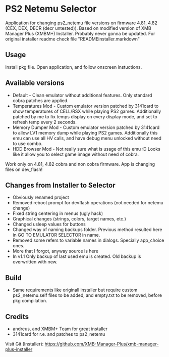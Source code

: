 PS2 Netemu Selector
==========================

Application for changing ps2_netemu file versions on firmware 4.81, 4.82 (CEX, DEX, DECR (decr untested)). 
Based on modified version of XMB Manager Plus (XMBM+) Installer. 
Probably never gonna be updated. For original installer readme check file "READMEinstaller.markdown" 

## Usage

Install pkg file. Open application, and follow onscreen instuctions.

## Available versions

- Default - Clean emulator without additional features. Only standard cobra patches are applied.
- Temperatures Mod - Custom emulator version patched by 3141card to show temperatures of CELL/RSX while playing PS2 games. Additionally patched by me to fix temps display on every display mode, and set to refresh temp every 2 seconds.
- Memory Dumper Mod - Custom emulator version patched by 3141card to allow LV1 memory dump while playing PS2 games. Additionally this emu can use all HV calls, and have debug menu unlocked without need to use combo.
- HDD Browser Mod - Not really sure what is usage of this emu :D Looks like it allow you to select game image without need of cobra. 

Work only on 4.81, 4.82 cobra and non cobra firmware. App is changing files on dev_flash!

## Changes from Installer to Selector

- Obviously renamed project
- Removed reboot prompt for devflash operations (not needed for netemu change) 
- Fixed string centering in menus (ugly hack)
- Graphical changes (strings, colors, target names, etc.)
- Changed usleep values for buttons 
- Changed way of naming backups folder. Previous method resulted here in GO TO EMULATOR SELECTOR in name.
- Removed some refers to variable names in dialogs. Specially app_choice ones.
- More that I forgot, anyway source is here 
- In v1.1 Only backup of last used emu is created. Old backup is overwritten with new.

## Build

- Same requirements like originall installer but require custom ps2_netemu.self files to be added, and empty.txt to be removed, before pkg compilation.

## Credits

- andreus, and XMBM+ Team for great installer
- 3141card for r.e. and patches to ps2_netemu

Visit Git (Installer): https://github.com/XMB-Manager-Plus/xmb-manager-plus-installer
